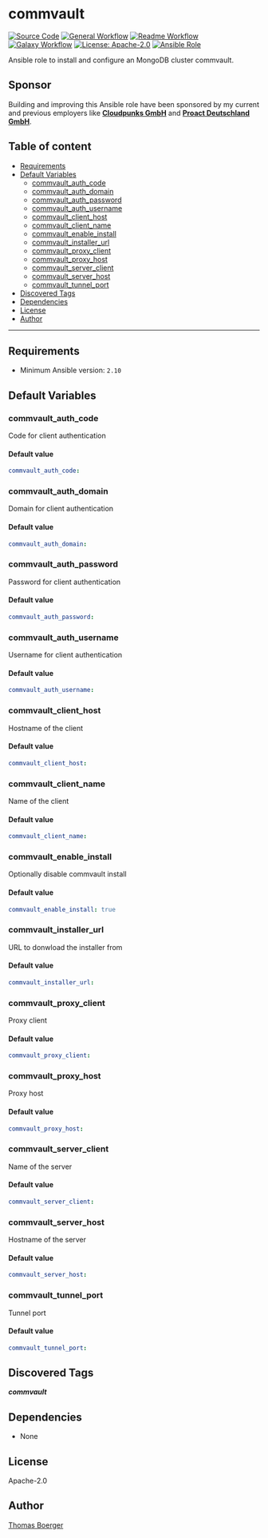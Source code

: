 # commvault

[![Source Code](https://img.shields.io/badge/github-source%20code-blue?logo=github&amp;logoColor=white)](https://github.com/rolehippie/commvault)
[![General Workflow](https://github.com/rolehippie/commvault/actions/workflows/general.yml/badge.svg)](https://github.com/rolehippie/commvault/actions/workflows/general.yml)
[![Readme Workflow](https://github.com/rolehippie/commvault/actions/workflows/docs.yml/badge.svg)](https://github.com/rolehippie/commvault/actions/workflows/docs.yml)
[![Galaxy Workflow](https://github.com/rolehippie/commvault/actions/workflows/galaxy.yml/badge.svg)](https://github.com/rolehippie/commvault/actions/workflows/galaxy.yml)
[![License: Apache-2.0](https://img.shields.io/github/license/rolehippie/commvault)](https://github.com/rolehippie/commvault/blob/master/LICENSE)
[![Ansible Role](https://img.shields.io/badge/role-rolehippie.commvault-blue)](https://galaxy.ansible.com/rolehippie/commvault)

Ansible role to install and configure an MongoDB cluster commvault.

## Sponsor

Building and improving this Ansible role have been sponsored by my current and previous employers like **[Cloudpunks GmbH](https://cloudpunks.de)** and **[Proact Deutschland GmbH](https://www.proact.eu)**.

## Table of content

- [Requirements](#requirements)
- [Default Variables](#default-variables)
  - [commvault_auth_code](#commvault_auth_code)
  - [commvault_auth_domain](#commvault_auth_domain)
  - [commvault_auth_password](#commvault_auth_password)
  - [commvault_auth_username](#commvault_auth_username)
  - [commvault_client_host](#commvault_client_host)
  - [commvault_client_name](#commvault_client_name)
  - [commvault_enable_install](#commvault_enable_install)
  - [commvault_installer_url](#commvault_installer_url)
  - [commvault_proxy_client](#commvault_proxy_client)
  - [commvault_proxy_host](#commvault_proxy_host)
  - [commvault_server_client](#commvault_server_client)
  - [commvault_server_host](#commvault_server_host)
  - [commvault_tunnel_port](#commvault_tunnel_port)
- [Discovered Tags](#discovered-tags)
- [Dependencies](#dependencies)
- [License](#license)
- [Author](#author)

---

## Requirements

- Minimum Ansible version: `2.10`


## Default Variables

### commvault_auth_code

Code for client authentication

#### Default value

```YAML
commvault_auth_code:
```

### commvault_auth_domain

Domain for client authentication

#### Default value

```YAML
commvault_auth_domain:
```

### commvault_auth_password

Password for client authentication

#### Default value

```YAML
commvault_auth_password:
```

### commvault_auth_username

Username for client authentication

#### Default value

```YAML
commvault_auth_username:
```

### commvault_client_host

Hostname of the client

#### Default value

```YAML
commvault_client_host:
```

### commvault_client_name

Name of the client

#### Default value

```YAML
commvault_client_name:
```

### commvault_enable_install

Optionally disable commvault install

#### Default value

```YAML
commvault_enable_install: true
```

### commvault_installer_url

URL to donwload the installer from

#### Default value

```YAML
commvault_installer_url:
```

### commvault_proxy_client

Proxy client

#### Default value

```YAML
commvault_proxy_client:
```

### commvault_proxy_host

Proxy host

#### Default value

```YAML
commvault_proxy_host:
```

### commvault_server_client

Name of the server

#### Default value

```YAML
commvault_server_client:
```

### commvault_server_host

Hostname of the server

#### Default value

```YAML
commvault_server_host:
```

### commvault_tunnel_port

Tunnel port

#### Default value

```YAML
commvault_tunnel_port:
```

## Discovered Tags

**_commvault_**


## Dependencies

- None

## License

Apache-2.0

## Author

[Thomas Boerger](https://github.com/tboerger)
